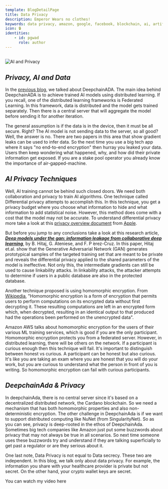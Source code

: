 ```yaml
---
template: BlogDetailPage
title: Data Privacy
description: Emperor Wears no clothes!
keywords: data privacy, amazon, google, facebook, blockchain, ai, artificial intelligence, data science, cardano, blockchain
icon: 🔒
identities: 
    - id: pgwad
      role: author
---
```


##
![AI and Privacy](https://github.com/armada-alliance/assets/blob/gh-pages/ai_privacy.png?raw=true)

##

## ***Privacy, AI and Data***
In the [previous blog](/en/blogs/blockchain-ai-with-nunet-singularitynet-and-cardano.md), we talked about DeepchainADA. The main idea behind DeepchainADA is to achieve trained AI models using distributed learning. If you recall, one of the distributed learning frameworks is Federated Learning. In this framework, data is distributed and the model gets trained separately.  Then there is a central server that will aggregate the model before sending it for another iteration.

The general assumption is if the data is in the device, then it must be all secure. Right? The AI model is not sending data to the server, so all good? Well, the answer is no. There are two papers in this area that show gradient leaks can be used to infer data. So the next time you use a big tech app where it says "no end-to-end encryption" then hurray you leaked your data. Users then keep wondering what happened, why, and how did their private information get exposed. If you are a stake pool operator you already know the importance of air-gapped-machine.

## ***AI Privacy Techniques***
Well, AI training cannot be behind such closed doors. We need both collaboration and privacy to train AI algorithms. One technique called Differential privacy attempts to accomplish this. In this technique, you get a privacy budget where you choose what information to hide and what information to add statistical noise. However, this method does come with a cost that the model may not be accurate. To understand differential privacy more take a look at this [privacy overview document](https://www.apple.com/privacy/docs/Differential_Privacy_Overview.pdf) from [Apple](https://apple.com). 

But before you jump to any conclusions take a look at this research article, ***[Deep models under the gan: information leakage from collaborative deep learning](https://doi.org/10.1145/3133956.3134012)***, by B. Hitaj, G. Ateniese, and F. P ́erez-Cruz. In this paper, Hitaj et.al. show that the Generative Adversarial Network (GAN) generates prototypical samples of the targeted training set that are meant to be private and reveals the differential privacy applied to the shared parameters of the model is ineffective. Not only this, the intermediate gradients can still be used to cause linkability attacks.  In linkability attacks, the attacker attempts to determine if users in a public database are also in the protected database.

Another technique proposed is using homomorphic encryption. From [Wikipedia](https://en.wikipedia.org/wiki/Homomorphic_encryption), "Homomorphic encryption is a form of encryption that permits users to perform computations on its encrypted data without first decrypting it. These resulting computations are left in an encrypted form which, when decrypted, resulting in an identical output to that produced had the operations been performed on the unencrypted data".

Amazon AWS talks about homomorphic encryption for the users of their various ML training services, which is good if you are the only participant. Homomorphic encryption protects you from a federated server. However, in distributed learning, there will be others on the network. If a participant is curious enough then this technique will fail. It's important to distinguish between honest vs curious. A participant can be honest but also curious. It's like you are taking an exam where you are honest that you will do your work, but you are curious to understand what the person in front of you is writing. So homomorphic encryption can fail with curious participants.

## ***DeepchainAda & Privacy***
In deepchainAda, there is no central server since it's based on a decentralized distributed network, the Cardano blockchain. So we need a mechanism that has both homomorphic properties and also non-deterministic encryption. The other challenge in DeepchainAda is if we want to support distributed computing like NuNet (from SingularityNet). So as you can see, privacy is deep-rooted in the ethos of DeepchainAda. Sometimes big tech companies like Amazon just put some buzzwords about privacy that may not always be true in all scenarios. So next time someone uses these buzzwords try and understand if they are talking superficially to get past a regulator or are they serious about it.

One last note, Data Privacy is not equal to Data secrecy. These two are independent. In this blog, we talk only about data privacy. For example, the information you share with your healthcare provider is private but not secret. On the other hand, your crypto wallet keys are secret.

You can watch my video here

<YoutubeVideo url="https://www.youtube.com/watch?v=1N7_sXG622g" />
